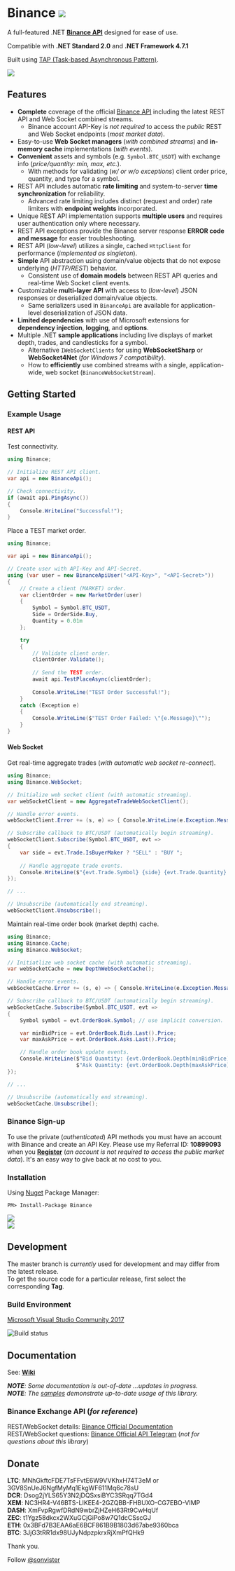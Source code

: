 # Binance ![](https://github.com/sonvister/Binance/blob/master/images/logo.png?raw=true)
A full-featured .NET **[Binance API](https://github.com/binance-exchange/binance-official-api-docs)** designed for ease of use.

Compatible with **.NET Standard 2.0** and **.NET Framework 4.7.1**

Built using [TAP (Task-based Asynchronous Pattern)](https://docs.microsoft.com/en-us/dotnet/standard/asynchronous-programming-patterns/task-based-asynchronous-pattern-tap).

[![](https://img.shields.io/github/last-commit/sonvister/Binance.svg)](https://github.com/sonvister/Binance)

## Features
* **Complete** coverage of the official [Binance API](https://github.com/binance-exchange/binance-official-api-docs) including the latest REST API and Web Socket combined streams.
  * Binance account API-Key is *not required* to access the *public* REST and Web Socket endpoints (*most market data*).
* Easy-to-use **Web Socket managers** (*with combined streams*) and **in-memory cache** implementations (*with events*).
* **Convenient** assets and symbols (e.g. `Symbol.BTC_USDT`) with exchange info (*price/quantity: min, max, etc.*).
  * With methods for validating (*w/ or w/o exceptions*) client order price, quantity, and type for a symbol.
* REST API includes automatic **rate limiting** and system-to-server **time synchronization** for reliability.
  * Advanced rate limiting includes distinct (request and order) rate limiters with **endpoint weights** incorporated. 
* Unique REST API implementation supports **multiple users** and requires user authentication only where necessary.
* REST API exceptions provide the Binance server response **ERROR code and message** for easier troubleshooting.
* REST API (*low-level*) utilizes a single, cached `HttpClient` for performance (*implemented as singleton*).
* **Simple** API abstraction using domain/value objects that do not expose underlying (*HTTP/REST*) behavior.
  * Consistent use of **domain models** between REST API queries and real-time Web Socket client events.
* Customizable **multi-layer API** with access to (*low-level*) JSON responses or deserialized domain/value objects.
  * Same serializers used in `BinanceApi` are available for application-level deserialization of JSON data.
* **Limited dependencies** with use of Microsoft extensions for **dependency injection**, **logging**, and **options**.
* Multiple .NET **sample applications** including live displays of market depth, trades, and candlesticks for a symbol.
  * Alternative `IWebSocketClients` for using **WebSocketSharp** or **WebSocket4Net** (*for Windows 7 compatibility*).
  * How to **efficiently** use combined streams with a single, application-wide, web socket (`BinanceWebSocketStream`).

## Getting Started
### Example Usage
#### REST API
Test connectivity.

```C#
using Binance;

// Initialize REST API client.
var api = new BinanceApi();

// Check connectivity.
if (await api.PingAsync())
{
    Console.WriteLine("Successful!");
}
```

Place a TEST market order.

```C#
using Binance;

var api = new BinanceApi();

// Create user with API-Key and API-Secret.
using (var user = new BinanceApiUser("<API-Key>", "<API-Secret>"))
{
    // Create a client (MARKET) order.
    var clientOrder = new MarketOrder(user)
    {
        Symbol = Symbol.BTC_USDT,
        Side = OrderSide.Buy,
        Quantity = 0.01m
    };

    try
    {
        // Validate client order.
        clientOrder.Validate();
        
        // Send the TEST order.
        await api.TestPlaceAsync(clientOrder);
        
        Console.WriteLine("TEST Order Successful!");
    }
    catch (Exception e)
    {
        Console.WriteLine($"TEST Order Failed: \"{e.Message}\"");
    }
}
```

#### Web Socket
Get real-time aggregate trades (*with automatic web socket re-connect*).

```C#
using Binance;
using Binance.WebSocket;

// Initialize web socket client (with automatic streaming).
var webSocketClient = new AggregateTradeWebSocketClient();

// Handle error events.
webSocketClient.Error += (s, e) => { Console.WriteLine(e.Exception.Message); };

// Subscribe callback to BTC/USDT (automatically begin streaming).
webSocketClient.Subscribe(Symbol.BTC_USDT, evt =>
{
    var side = evt.Trade.IsBuyerMaker ? "SELL" : "BUY ";
	
    // Handle aggregate trade events.
    Console.WriteLine($"{evt.Trade.Symbol} {side} {evt.Trade.Quantity} @ {evt.Trade.Price}");
});

// ...

// Unsubscribe (automatically end streaming).
webSocketClient.Unsubscribe();
```

Maintain real-time order book (market depth) cache.

```C#
using Binance;
using Binance.Cache;
using Binance.WebSocket;

// Initiatlize web socket cache (with automatic streaming).
var webSocketCache = new DepthWebSocketCache();

// Handle error events.
webSocketCache.Error += (s, e) => { Console.WriteLine(e.Exception.Message); };

// Subscribe callback to BTC/USDT (automatically begin streaming).
webSocketCache.Subscribe(Symbol.BTC_USDT, evt =>
{
    Symbol symbol = evt.OrderBook.Symbol; // use implicit conversion.

    var minBidPrice = evt.OrderBook.Bids.Last().Price;
    var maxAskPrice = evt.OrderBook.Asks.Last().Price;

    // Handle order book update events.
    Console.WriteLine($"Bid Quantity: {evt.OrderBook.Depth(minBidPrice)} {symbol.BaseAsset} - " +
                      $"Ask Quantity: {evt.OrderBook.Depth(maxAskPrice)} {symbol.BaseAsset}");
});

// ...

// Unsubscribe (automatically end streaming).
webSocketCache.Unsubscribe();
```

### Binance Sign-up
To use the private (*authenticated*) API methods you must have an account with Binance and create an API Key. Please use my Referral ID: **10899093** when you [**Register**](https://www.binance.com/register.html?ref=10899093) (*an account is not required to access the public market data*). It's an easy way to give back at no cost to you.

### Installation
Using [Nuget](https://www.nuget.org/packages/Binance/) Package Manager:
```
PM> Install-Package Binance
```
[![](https://img.shields.io/nuget/v/Binance.svg)](https://www.nuget.org/packages/Binance)\
[![](https://img.shields.io/nuget/dt/Binance.svg)](https://www.nuget.org/packages/Binance)

## Development
The master branch is *currently* used for development and may differ from the latest release.\
To get the source code for a particular release, first select the corresponding **Tag**.

### Build Environment
[Microsoft Visual Studio Community 2017](https://www.visualstudio.com/vs/community/)

![Build status](https://travis-ci.org/sonvister/Binance.svg?branch=master)

## Documentation
See: [**Wiki**](https://github.com/sonvister/Binance/wiki)

***NOTE**: Some documentation is out-of-date ...updates in progress.*\
***NOTE**: The [samples](https://github.com/sonvister/Binance/blob/master/samples) demonstrate up-to-date usage of this library.*

### Binance Exchange API (*for reference*)
REST/WebSocket details: [Binance Official Documentation](https://github.com/binance-exchange/binance-official-api-docs)\
REST/WebSocket questions: [Binance Official API Telegram](https://t.me/binance_api_english) (*not for questions about this library*)

## Donate
**LTC**: MNhGkftcFDE7TsFFvtE6W9VVKhxH74T3eM or 3GV8SnUeJ6NgfMyMq1EkgWF611Mq6c78sU\
**DCR**: Dsog2jYLS65Y3N2jDQSxsiBYC3SRqq7TGd4\
**XEM**: NC3HR4-V46BTS-LIKEE4-2GZQBB-FHBUXO-CG7EBO-VIMP\
**DASH**: XmFvpRgwfDRdN9wbrZjHZeH63Rt9CwHqUf\
**ZEC**: t1Ygz58dkcx2WXuGCjGiPo8w7Q1dcCSscGJ\
**ETH**: 0x3BFd7B3EAA6aE6BCF861B9B1803d67abe9360bca\
**BTC**: 3JjG3tRR1dx98UJyNdpzpkrxRjXmPfQHk9

Thank you.

Follow [@sonvister](https://twitter.com/sonvister)

